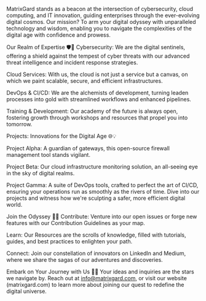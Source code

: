 MatrixGard stands as a beacon at the intersection of cybersecurity, cloud computing, and IT innovation, guiding enterprises through the ever-evolving digital cosmos. Our mission? To arm your digital odyssey with unparalleled technology and wisdom, enabling you to navigate the complexities of the digital age with confidence and prowess.

Our Realm of Expertise 🛡️🚀
Cybersecurity: We are the digital sentinels, offering a shield against the tempest of cyber threats with our advanced threat intelligence and incident response strategies.

Cloud Services: With us, the cloud is not just a service but a canvas, on which we paint scalable, secure, and efficient infrastructures.

DevOps & CI/CD: We are the alchemists of development, turning leaden processes into gold with streamlined workflows and enhanced pipelines.

Training & Development: Our academy of the future is always open, fostering growth through workshops and resources that propel you into tomorrow.

Projects: Innovations for the Digital Age 🌐💡

Project Alpha: A guardian of gateways, this open-source firewall management tool stands vigilant.

Project Beta: Our cloud infrastructure monitoring solution, an all-seeing eye in the sky of digital realms.

Project Gamma: A suite of DevOps tools, crafted to perfect the art of CI/CD, ensuring your operations run as smoothly as the rivers of time.
Dive into our projects and witness how we're sculpting a safer, more efficient digital world.


Join the Odyssey 🌠🤝
Contribute: Venture into our open issues or forge new features with our Contribution Guidelines as your map.

Learn: Our Resources are the scrolls of knowledge, filled with tutorials, guides, and best practices to enlighten your path.

Connect: Join our constellation of innovators on LinkedIn and Medium, where we share the sagas of our adventures and discoveries.

Embark on Your Journey with Us 💌🚀
Your ideas and inquiries are the stars we navigate by. Reach out at info@matrixgard.com, or visit our website (matrixgard.com) to learn more about joining our quest to redefine the digital universe.
